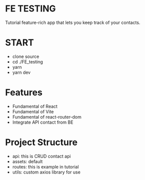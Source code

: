 # FE TESTING
Tutorial
feature-rich app that lets you keep track of your contacts.

# START
- clone source
- cd ./FE_testing
- yarn
- yarn dev

# Features
- Fundamental of React
- Fundamental of Vite
- Fundamental of react-router-dom
- Integrate API contact from BE

# Project Structure
- api: this is CRUD contact api
- assets: default
- routes: this is example in tutorial
- utils: custom axios library for use
